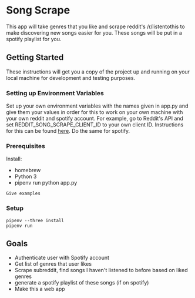 # Song Scrape

This app will take genres that you like and scrape reddit's /r/listentothis to make discovering new songs easier for you. These songs will be put in a spotify playlist for you.

## Getting Started

These instructions will get you a copy of the project up and running on your local machine for development and testing purposes.

### Setting up Environment Variables

Set up your own environment variables with the names given in app.py and give them your values in order for this to work on your own machine with your own reddit and spotify account. For example, go to Reddit's API and set REDDIT_SONG_SCRAPE_CLIENT_ID to your own client ID. Instructions for this can be found [here](http://www.storybench.org/how-to-scrape-reddit-with-python/). Do the same for spotify.

### Prerequisites

Install:
* homebrew
* Python 3
* pipenv run python app.py
```
Give examples
```

### Setup

```
pipenv --three install
pipenv run
```

## Goals

* Authenticate user with Spotify account
* Get list of genres that user likes
* Scrape subreddit, find songs I haven't listened to before based on liked genres
* generate a spotify playlist of these songs (if on spotify)
* Make this a web app
